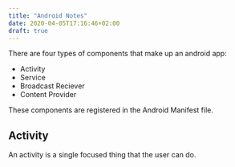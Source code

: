 ```yaml
---
title: "Android Notes"
date: 2020-04-05T17:16:46+02:00
draft: true
---
```


There are four types of components that make up an android app:

 - Activity
 - Service
 - Broadcast Reciever
 - Content Provider

These components are registered in the Android Manifest file.

## Activity
An activity is a single focused thing that the user can do.

